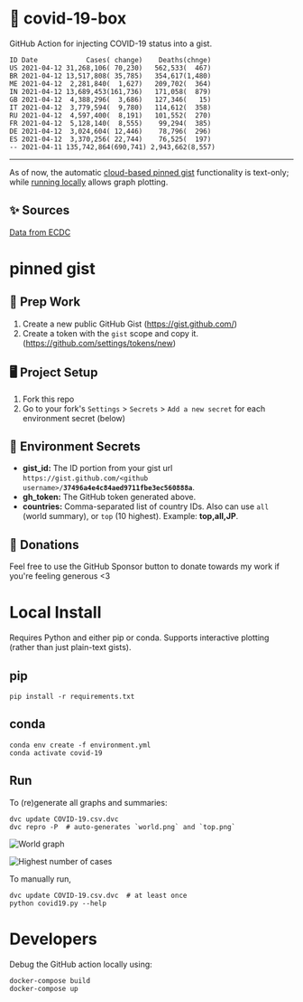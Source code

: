 # 🏥 covid-19-box

GitHub Action for injecting COVID-19 status into a gist.

```
ID Date            Cases( change)    Deaths(chnge)
US 2021-04-12 31,268,106( 70,230)   562,533(  467)
BR 2021-04-12 13,517,808( 35,785)   354,617(1,480)
ME 2021-04-12  2,281,840(  1,627)   209,702(  364)
IN 2021-04-12 13,689,453(161,736)   171,058(  879)
GB 2021-04-12  4,388,296(  3,686)   127,346(   15)
IT 2021-04-12  3,779,594(  9,780)   114,612(  358)
RU 2021-04-12  4,597,400(  8,191)   101,552(  270)
FR 2021-04-12  5,128,140(  8,555)    99,294(  385)
DE 2021-04-12  3,024,604( 12,446)    78,796(  296)
ES 2021-04-12  3,370,256( 22,744)    76,525(  197)
-- 2021-04-11 135,742,864(690,741) 2,943,662(8,557)
```

---

As of now, the automatic [cloud-based pinned gist](#pinned-gist) functionality is text-only;
while [running locally](#local-install) allows graph plotting.

## ✨ Sources

[Data from ECDC](https://www.ecdc.europa.eu/en/publications-data/download-todays-data-geographic-distribution-covid-19-cases-worldwide)

# pinned gist

## 🎒 Prep Work
1. Create a new public GitHub Gist (https://gist.github.com/)
1. Create a token with the `gist` scope and copy it. (https://github.com/settings/tokens/new)

## 🖥 Project Setup
1. Fork this repo
1. Go to your fork's `Settings` > `Secrets` > `Add a new secret` for each environment secret (below)

## 🤫 Environment Secrets
- **gist_id:** The ID portion from your gist url `https://gist.github.com/<github username>/`**`37496a4e4c84aed9711fbe3ec560888a`**.
- **gh_token:** The GitHub token generated above.
- **countries:** Comma-separated list of country IDs. Also can use `all` (world summary), or `top` (10 highest). Example: **top,all,JP**.

## 💸 Donations

Feel free to use the GitHub Sponsor button to donate towards my work if you're feeling generous <3

# Local Install

Requires Python and either pip or conda. Supports interactive plotting (rather than just plain-text gists).

## pip

```
pip install -r requirements.txt
```

## conda

```
conda env create -f environment.yml
conda activate covid-19
```

## Run

To (re)generate all graphs and summaries:

```
dvc update COVID-19.csv.dvc
dvc repro -P  # auto-generates `world.png` and `top.png`
```

![World graph](world.png)

![Highest number of cases](top.png)

To manually run,

```
dvc update COVID-19.csv.dvc  # at least once
python covid19.py --help
```

# Developers

Debug the GitHub action locally using:

```
docker-compose build
docker-compose up
```
